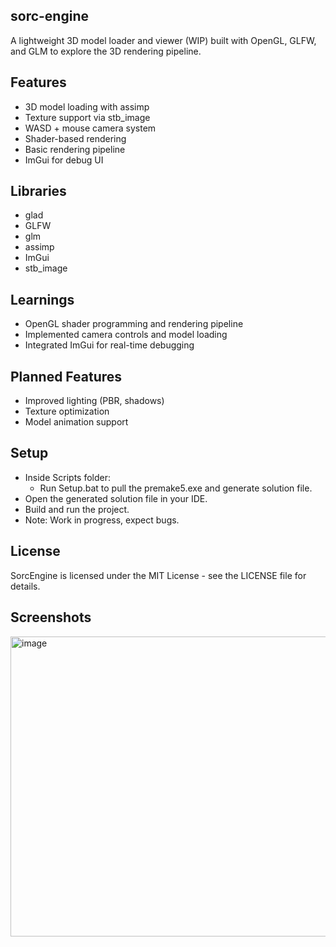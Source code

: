 ## sorc-engine
A lightweight 3D model loader and viewer (WIP) built with OpenGL, GLFW, and GLM to explore the 3D rendering pipeline.

## Features

- 3D model loading with assimp
- Texture support via stb_image
- WASD + mouse camera system
- Shader-based rendering
- Basic rendering pipeline
- ImGui for debug UI

## Libraries

- glad
- GLFW
- glm
- assimp
- ImGui
- stb_image

## Learnings

- OpenGL shader programming and rendering pipeline
- Implemented camera controls and model loading
- Integrated ImGui for real-time debugging

## Planned Features

- Improved lighting (PBR, shadows)
- Texture optimization
- Model animation support

## Setup

- Inside Scripts folder:
  - Run Setup.bat to pull the premake5.exe and generate solution file.
- Open the generated solution file in your IDE.
- Build and run the project.
- Note: Work in progress, expect bugs.

## License

SorcEngine is licensed under the MIT License - see the LICENSE file for details.

## Screenshots

<img width="720" height="480" alt="image" src="https://github.com/user-attachments/assets/ecfed614-4a91-4bb3-a5e5-c28dd1cf7f07" />
